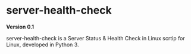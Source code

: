 # server-health-check

**Version 0.1**

server-health-check is a Server Status & Health Check in Linux scrtip for Linux, developed in Python 3.

